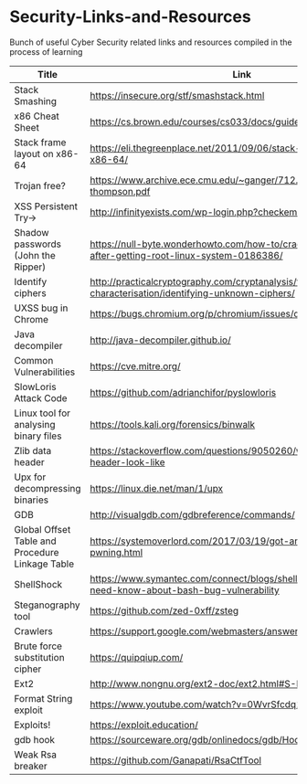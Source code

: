 # Security-Links-and-Resources
Bunch of useful Cyber Security related links and resources compiled in the process of learning


Title | Link
------------ | -------------
Stack Smashing | https://insecure.org/stf/smashstack.html
x86 Cheat Sheet| https://cs.brown.edu/courses/cs033/docs/guides/x64_cheatsheet.pdf
Stack frame layout on x86-64 | https://eli.thegreenplace.net/2011/09/06/stack-frame-layout-on-x86-64/
Trojan free?| https://www.archive.ece.cmu.edu/~ganger/712.fall02/papers/p761-thompson.pdf
XSS Persistent Try->| http://infinityexists.com/wp-login.php?checkemail=registered
Shadow passwords (John the Ripper)| https://null-byte.wonderhowto.com/how-to/crack-shadow-hashes-after-getting-root-linux-system-0186386/
Identify ciphers | http://practicalcryptography.com/cryptanalysis/text-characterisation/identifying-unknown-ciphers/
UXSS bug in Chrome| https://bugs.chromium.org/p/chromium/issues/detail?id=841105
Java decompiler | http://java-decompiler.github.io/
Common Vulnerabilities | https://cve.mitre.org/
SlowLoris Attack Code | https://github.com/adrianchifor/pyslowloris
Linux tool for analysing binary files | https://tools.kali.org/forensics/binwalk
Zlib data header | https://stackoverflow.com/questions/9050260/what-does-a-zlib-header-look-like 
Upx for decompressing binaries | https://linux.die.net/man/1/upx
GDB | http://visualgdb.com/gdbreference/commands/
Global Offset Table and Procedure Linkage Table | https://systemoverlord.com/2017/03/19/got-and-plt-for-pwning.html
ShellShock | https://www.symantec.com/connect/blogs/shellshock-all-you-need-know-about-bash-bug-vulnerability
Steganography tool | https://github.com/zed-0xff/zsteg
Crawlers | https://support.google.com/webmasters/answer/1061943?hl=en
Brute force substitution cipher | https://quipqiup.com/
Ext2 | http://www.nongnu.org/ext2-doc/ext2.html#S-MAGIC
Format String exploit | https://www.youtube.com/watch?v=0WvrSfcdq1I 
Exploits! | https://exploit.education/
gdb hook | https://sourceware.org/gdb/onlinedocs/gdb/Hooks.html
Weak Rsa breaker | https://github.com/Ganapati/RsaCtfTool
